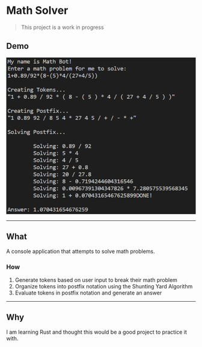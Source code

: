 # Math Solver

> This project is a work in progress

## Demo

<img src="./images/demo.png">

---

## What

A console application that attempts to solve math problems.

### How

1. Generate tokens based on user input to break their math problem
2. Organize tokens into postfix notation using the Shunting Yard Algorithm
3. Evaluate tokens in postfix notation and generate an answer

---

## Why

I am learning Rust and thought this would be a good project to practice it with.
